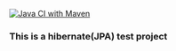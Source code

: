 [![Java CI with Maven](https://github.com/anilabhabaral/org.test/actions/workflows/maven.yml/badge.svg)](https://github.com/anilabhabaral/org.test/actions/workflows/maven.yml)
### This is a hibernate(JPA) test project
